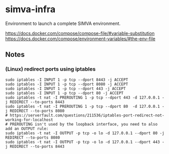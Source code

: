 # simva-infra

Environment to launch a complete SIMVA environment.


https://docs.docker.com/compose/compose-file/#variable-substitution
https://docs.docker.com/compose/environment-variables/#the-env-file

## Notes

### (Linux) redirect ports using iptables

```
sudo iptables -I INPUT 1 -p tcp --dport 8443 -j ACCEPT
sudo iptables -I INPUT 1 -p tcp --dport 8080 -j ACCEPT
sudo iptables -I INPUT 1 -p tcp --dport 443 -j ACCEPT
sudo iptables -I INPUT 1 -p tcp --dport 80 -j ACCEPT
sudo iptables -t nat -I PREROUTING 1 -p tcp --dport 443 -d 127.0.0.1 -j REDIRECT --to-ports 8443
sudo iptables -t nat -I PREROUTING 1 -p tcp --dport 80  -d 127.0.0.1 -j REDIRECT --to-ports 8080
# https://serverfault.com/questions/211536/iptables-port-redirect-not-working-for-localhost
# PREROUTING isn't used by the loopback interface, you need to also add an OUTPUT rule:
sudo iptables -t nat -I OUTPUT -p tcp -o lo -d 127.0.0.1 --dport 80 -j REDIRECT --to-ports 8080
sudo iptables -t nat -I OUTPUT -p tcp -o lo -d 127.0.0.1 --dport 443 -j REDIRECT --to-ports 8443
```